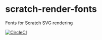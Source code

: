 # scratch-render-fonts
Fonts for Scratch SVG rendering

[![CircleCI](https://circleci.com/gh/LLK/scratch-render-fonts/tree/master.svg?style=shield&circle-token=786988d80057cc1ac25c39fb4f5754d736106fa7)](https://circleci.com/gh/LLK/scratch-render-fonts?branch=master)